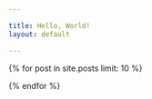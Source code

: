 ```yaml
---

title: Hello, World!
layout: default

---
```


{% for post in site.posts limit: 10 %}

{% endfor %}